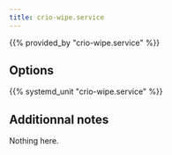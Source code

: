 ```yaml
---
title: crio-wipe.service
---
```


{{% provided_by "crio-wipe.service" %}}

## Options

{{% systemd_unit "crio-wipe.service" %}}

## Additionnal notes

Nothing here.
